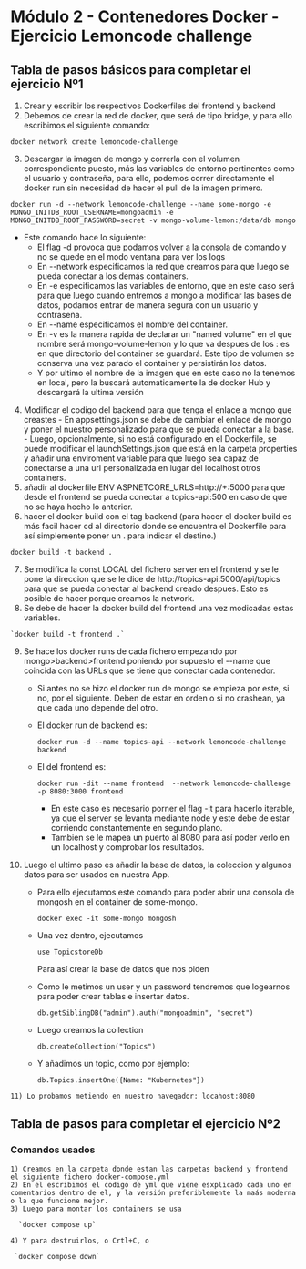# Módulo 2 - Contenedores Docker - Ejercicio Lemoncode challenge




## Tabla de pasos básicos para completar el ejercicio Nº1
  1) Crear y escribir los respectivos Dockerfiles del frontend y backend
  2) Debemos de crear la red de docker, que será de tipo bridge, y para ello escribimos el siguiente comando:
   
   `docker network create lemoncode-challenge`
   
  3) Descargar la imagen de mongo y correrla con el volumen correspondiente puesto, más las variables de entorno pertinentes como el usuario y contraseña, para ello, podemos correr directamente el docker run sin necesidad de hacer el pull de la imagen primero.
  
  `docker run -d --network lemoncode-challenge --name some-mongo -e MONGO_INITDB_ROOT_USERNAME=mongoadmin -e MONGO_INITDB_ROOT_PASSWORD=secret -v mongo-volume-lemon:/data/db mongo`
  
  - Este comando hace lo siguiente:
    * El flag -d provoca que podamos volver a la consola de comando y no se quede en el modo ventana para ver los logs
    * En --network especificamos la red que creamos para que luego se pueda conectar a los demás containers.
    * En -e especificamos las variables de entorno, que en este caso será para que luego cuando entremos a mongo a modificar las bases de datos, podamos entrar de manera segura con un usuario y contraseña.
    * En --name especificamos el nombre del container.
    * En -v es la manera rapida de declarar un "named volume" en el que nombre será mongo-volume-lemon y lo que va despues de los : es en que directorio del container se guardará. Este tipo de volumen se conserva una vez parado el container y persistirán los datos.
    * Y por ultimo el nombre de la imagen que en este caso no la tenemos en local, pero la buscará automaticamente la de docker Hub y descargará la ultima versión
  
  4) Modificar el codigo del backend para que tenga el enlace a mongo que creastes
    - En appsettings.json se debe de cambiar el enlace de mongo y poner el nuestro personalizado para que se pueda conectar a la base.
    - Luego, opcionalmente, si no está configurado en el Dockerfile, se puede modificar el launchSettings.json que está en la carpeta properties y añadir una enviroment variable para que luego sea capaz de conectarse a una url personalizada en lugar del localhost otros containers.
  5) añadir al dockerfile ENV ASPNETCORE_URLS=http://+:5000 para que desde el frontend se pueda conectar a topics-api:500 en caso de que no se haya hecho lo anterior.
  6) hacer el docker build con el tag backend (para hacer el docker build es más facil hacer cd al directorio donde se encuentra el Dockerfile para así simplemente poner un . para indicar el destino.)
   
   `docker build -t backend .`
   
  7) Se modifica la const LOCAL del fichero server en el frontend y se le pone la direccion que se le dice de http://topics-api:5000/api/topics para que se pueda conectar al backend creado despues. Esto es posible de hacer porque creamos la network.
  8) Se debe de hacer la docker build del frontend una vez modicadas estas variables.
    
    `docker build -t frontend .`
    
  9)  Se hace los docker runs de cada fichero empezando por mongo>backend>frontend poniendo por supuesto el --name que coincida con las URLs que se tiene que conectar cada contenedor. 
      - Si antes no se hizo el docker run de mongo se empieza por este, si no, por el siguiente. Deben de estar en orden o si no crashean, ya que cada uno depende del otro.
      - El docker run de backend es:
        
          `docker run -d --name topics-api --network lemoncode-challenge backend`
          
      - El del frontend es:
        
        
          `docker run -dit --name frontend  --network lemoncode-challenge -p 8080:3000 frontend`
        

        * En este caso es necesario porner el flag -it para hacerlo iterable, ya que el server se levanta mediante node y este debe de estar corriendo constantemente en segundo plano.
        * Tambien se le mapea un puerto al 8080 para así poder verlo en un localhost y comprobar los resultados.
  
  10) Luego el ultimo paso es añadir la base de datos, la coleccion y algunos datos para ser usados en nuestra App.
      - Para ello ejecutamos este comando para poder abrir una consola de mongosh en el container de some-mongo.
        
          `docker exec -it some-mongo mongosh`
        
      - Una vez dentro, ejecutamos
        
           `use TopicstoreDb`
        

        Para así crear la base de datos que nos piden

      - Como le metimos un user y un password tendremos que logearnos para poder crear tablas e insertar datos.
        
        `db.getSiblingDB("admin").auth("mongoadmin", "secret")`
        
      - Luego creamos la collection
        
        `db.createCollection("Topics")`
        
      - Y añadimos un topic, como por ejemplo:

        
        `db.Topics.insertOne({Name: "Kubernetes"})`
        
    11) Lo probamos metiendo en nuestro navegador: locahost:8080
  



## Tabla de pasos para completar el ejercicio Nº2

### Comandos usados

    1) Creamos en la carpeta donde estan las carpetas backend y frontend el siguiente fichero docker-compose.yml
    2) En el escribimos el codigo de yml que viene esxplicado cada uno en comentarios dentro de el, y la versión preferiblemente la maás moderna o la que funcione mejor.
    3) Luego para montar los containers se usa
      
      `docker compose up`
      
    4) Y para destruirlos, o Crtl+C, o 
     
     `docker compose down`
  
